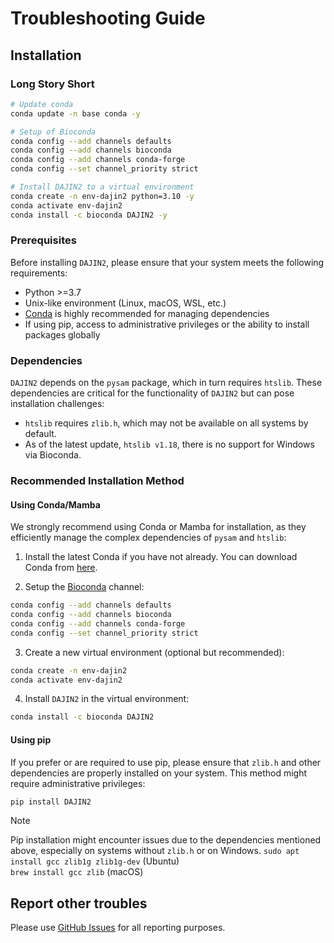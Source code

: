 # Troubleshooting Guide

## Installation

### Long Story Short

```bash
# Update conda
conda update -n base conda -y

# Setup of Bioconda
conda config --add channels defaults
conda config --add channels bioconda
conda config --add channels conda-forge
conda config --set channel_priority strict

# Install DAJIN2 to a virtual environment
conda create -n env-dajin2 python=3.10 -y
conda activate env-dajin2
conda install -c bioconda DAJIN2 -y
```

### Prerequisites

Before installing `DAJIN2`, please ensure that your system meets the following requirements:

- Python >=3.7
- Unix-like environment (Linux, macOS, WSL, etc.)
- [Conda](https://docs.conda.io/en/latest/) is highly recommended for managing dependencies
- If using pip, access to administrative privileges or the ability to install packages globally

### Dependencies

`DAJIN2` depends on the `pysam` package, which in turn requires `htslib`. These dependencies are critical for the functionality of `DAJIN2` but can pose installation challenges:

- `htslib` requires `zlib.h`, which may not be available on all systems by default.
- As of the latest update, `htslib v1.18`, there is no support for Windows via Bioconda.

### Recommended Installation Method

#### Using Conda/Mamba

We strongly recommend using Conda or Mamba for installation, as they efficiently manage the complex dependencies of `pysam` and `htslib`:

1. Install the latest Conda if you have not already. You can download Conda from [here](https://docs.conda.io/en/latest/miniconda.html).

2. Setup the [Bioconda](https://bioconda.github.io/) channel:

```bash
conda config --add channels defaults
conda config --add channels bioconda
conda config --add channels conda-forge
conda config --set channel_priority strict
```

3. Create a new virtual environment (optional but recommended):

```bash
conda create -n env-dajin2
conda activate env-dajin2
```

4. Install `DAJIN2` in the virtual environment:
```bash
conda install -c bioconda DAJIN2
```

#### Using pip

If you prefer or are required to use pip, please ensure that `zlib.h` and other dependencies are properly installed on your system. This method might require administrative privileges:

```bash
pip install DAJIN2
```

> [!NOTE]
> Pip installation might encounter issues due to the dependencies mentioned above, especially on systems without `zlib.h` or on Windows.
> `sudo apt install gcc zlib1g zlib1g-dev` (Ubuntu)  
> `brew install gcc zlib` (macOS)


## Report other troubles

Please use [GitHub Issues](https://github.com/akikuno/DAJIN2/issues) for all reporting purposes.  
